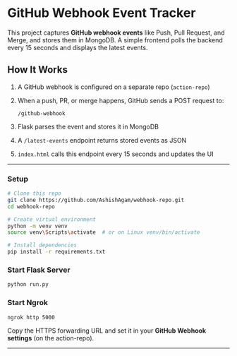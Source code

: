 # GitHub Webhook Event Tracker

This project captures **GitHub webhook events** like Push, Pull Request, and Merge, and stores them in MongoDB. A simple frontend polls the backend every 15 seconds and displays the latest events.

## How It Works

1. A GitHub webhook is configured on a separate repo (`action-repo`)
2. When a push, PR, or merge happens, GitHub sends a POST request to:

   ```
   /github-webhook
   ```
3. Flask parses the event and stores it in MongoDB
4. A `/latest-events` endpoint returns stored events as JSON
5. `index.html` calls this endpoint every 15 seconds and updates the UI

---

### Setup

```bash
# Clone this repo
git clone https://github.com/AshishAgam/webhook-repo.git
cd webhook-repo

# Create virtual environment
python -m venv venv
source venv\Scripts\activate  # or on Linux venv/bin/activate

# Install dependencies
pip install -r requirements.txt
```

### Start Flask Server

```bash
python run.py
```

### Start Ngrok

```bash
ngrok http 5000
```

Copy the HTTPS forwarding URL and set it in your **GitHub Webhook settings** (on the action-repo).

---

